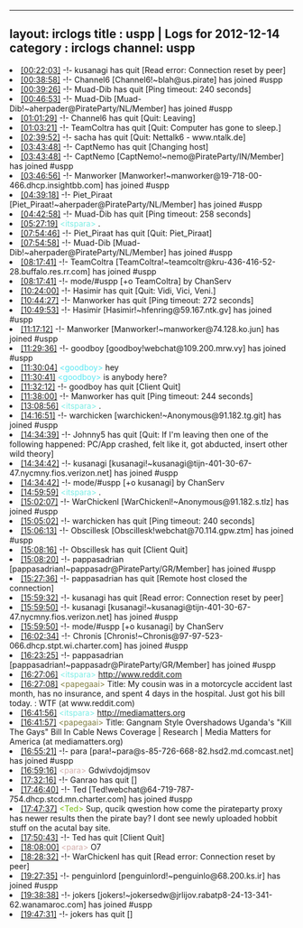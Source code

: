 
---
layout: irclogs
title : uspp | Logs for 2012-12-14
category : irclogs
channel: uspp
---
<li class="logitem"><a href="#00:22:03" name="00:22:03" class="time">[00:22:03]</a> -!- <span class="quit">kusanagi</span> has quit [Read error: Connection reset by peer] </li>
<li class="logitem"><a href="#00:38:58" name="00:38:58" class="time">[00:38:58]</a> -!- <span class="join">Channel6</span> [Channel6!~blah@us.pirate] has joined #uspp </li>
<li class="logitem"><a href="#00:39:26" name="00:39:26" class="time">[00:39:26]</a> -!- <span class="quit">Muad-Dib</span> has quit [Ping timeout: 240 seconds] </li>
<li class="logitem"><a href="#00:46:53" name="00:46:53" class="time">[00:46:53]</a> -!- <span class="join">Muad-Dib</span> [Muad-Dib!~aherpader@PirateParty/NL/Member] has joined #uspp </li>
<li class="logitem"><a href="#01:01:29" name="01:01:29" class="time">[01:01:29]</a> -!- <span class="quit">Channel6</span> has quit [Quit: Leaving] </li>
<li class="logitem"><a href="#01:03:21" name="01:03:21" class="time">[01:03:21]</a> -!- <span class="quit">TeamColtra</span> has quit [Quit: Computer has gone to sleep.] </li>
<li class="logitem"><a href="#02:39:52" name="02:39:52" class="time">[02:39:52]</a> -!- <span class="quit">sacha</span> has quit [Quit: Nettalk6 - www.ntalk.de] </li>
<li class="logitem"><a href="#03:43:48" name="03:43:48" class="time">[03:43:48]</a> -!- <span class="quit">CaptNemo</span> has quit [Changing host] </li>
<li class="logitem"><a href="#03:43:48" name="03:43:48" class="time">[03:43:48]</a> -!- <span class="join">CaptNemo</span> [CaptNemo!~nemo@PirateParty/IN/Member] has joined #uspp </li>
<li class="logitem"><a href="#03:46:56" name="03:46:56" class="time">[03:46:56]</a> -!- <span class="join">Manworker</span> [Manworker!~manworker@19-718-00-466.dhcp.insightbb.com] has joined #uspp </li>
<li class="logitem"><a href="#04:39:18" name="04:39:18" class="time">[04:39:18]</a> -!- <span class="join">Piet_Piraat</span> [Piet_Piraat!~aherpader@PirateParty/NL/Member] has joined #uspp </li>
<li class="logitem"><a href="#04:42:58" name="04:42:58" class="time">[04:42:58]</a> -!- <span class="quit">Muad-Dib</span> has quit [Ping timeout: 258 seconds] </li>
<li class="logitem"><a href="#05:27:19" name="05:27:19" class="time">[05:27:19]</a> <span class="person" style="color:#7deee6">&lt;itspara&gt;</span> . </li>
<li class="logitem"><a href="#07:54:46" name="07:54:46" class="time">[07:54:46]</a> -!- <span class="quit">Piet_Piraat</span> has quit [Quit: Piet_Piraat] </li>
<li class="logitem"><a href="#07:54:58" name="07:54:58" class="time">[07:54:58]</a> -!- <span class="join">Muad-Dib</span> [Muad-Dib!~aherpader@PirateParty/NL/Member] has joined #uspp </li>
<li class="logitem"><a href="#08:17:41" name="08:17:41" class="time">[08:17:41]</a> -!- <span class="join">TeamColtra</span> [TeamColtra!~teamcoltr@kru-436-416-52-28.buffalo.res.rr.com] has joined #uspp </li>
<li class="logitem"><a href="#08:17:41" name="08:17:41" class="time">[08:17:41]</a> -!- mode/<span class="mode">#uspp</span> [+o TeamColtra] by ChanServ </li>
<li class="logitem"><a href="#10:24:00" name="10:24:00" class="time">[10:24:00]</a> -!- <span class="quit">Hasimir</span> has quit [Quit: Vidi, Vici, Veni.] </li>
<li class="logitem"><a href="#10:44:27" name="10:44:27" class="time">[10:44:27]</a> -!- <span class="quit">Manworker</span> has quit [Ping timeout: 272 seconds] </li>
<li class="logitem"><a href="#10:49:53" name="10:49:53" class="time">[10:49:53]</a> -!- <span class="join">Hasimir</span> [Hasimir!~hfenring@59.167.ntk.gv] has joined #uspp </li>
<li class="logitem"><a href="#11:17:12" name="11:17:12" class="time">[11:17:12]</a> -!- <span class="join">Manworker</span> [Manworker!~manworker@74.128.ko.jun] has joined #uspp </li>
<li class="logitem"><a href="#11:29:36" name="11:29:36" class="time">[11:29:36]</a> -!- <span class="join">goodboy</span> [goodboy!webchat@109.200.mrw.vy] has joined #uspp </li>
<li class="logitem"><a href="#11:30:04" name="11:30:04" class="time">[11:30:04]</a> <span class="person" style="color:#57e7f2">&lt;goodboy&gt;</span> hey </li>
<li class="logitem"><a href="#11:30:41" name="11:30:41" class="time">[11:30:41]</a> <span class="person" style="color:#57e7f2">&lt;goodboy&gt;</span> is anybody here? </li>
<li class="logitem"><a href="#11:32:12" name="11:32:12" class="time">[11:32:12]</a> -!- <span class="quit">goodboy</span> has quit [Client Quit] </li>
<li class="logitem"><a href="#11:38:00" name="11:38:00" class="time">[11:38:00]</a> -!- <span class="quit">Manworker</span> has quit [Ping timeout: 244 seconds] </li>
<li class="logitem"><a href="#13:08:56" name="13:08:56" class="time">[13:08:56]</a> <span class="person" style="color:#7deee6">&lt;itspara&gt;</span> . </li>
<li class="logitem"><a href="#14:16:51" name="14:16:51" class="time">[14:16:51]</a> -!- <span class="join">warchicken</span> [warchicken!~Anonymous@91.182.tg.git] has joined #uspp </li>
<li class="logitem"><a href="#14:34:39" name="14:34:39" class="time">[14:34:39]</a> -!- <span class="quit">Johnny5</span> has quit [Quit: If I'm leaving then one of the following happened: PC/App crashed, felt like it, got abducted, insert other wild theory] </li>
<li class="logitem"><a href="#14:34:42" name="14:34:42" class="time">[14:34:42]</a> -!- <span class="join">kusanagi</span> [kusanagi!~kusanagi@tijn-401-30-67-47.nycmny.fios.verizon.net] has joined #uspp </li>
<li class="logitem"><a href="#14:34:42" name="14:34:42" class="time">[14:34:42]</a> -!- mode/<span class="mode">#uspp</span> [+o kusanagi] by ChanServ </li>
<li class="logitem"><a href="#14:59:59" name="14:59:59" class="time">[14:59:59]</a> <span class="person" style="color:#7deee6">&lt;itspara&gt;</span> . </li>
<li class="logitem"><a href="#15:02:07" name="15:02:07" class="time">[15:02:07]</a> -!- <span class="join">WarChickenl</span> [WarChickenl!~Anonymous@91.182.s.tlz] has joined #uspp </li>
<li class="logitem"><a href="#15:05:02" name="15:05:02" class="time">[15:05:02]</a> -!- <span class="quit">warchicken</span> has quit [Ping timeout: 240 seconds] </li>
<li class="logitem"><a href="#15:06:13" name="15:06:13" class="time">[15:06:13]</a> -!- <span class="join">Obscillesk</span> [Obscillesk!webchat@70.114.gpw.ztm] has joined #uspp </li>
<li class="logitem"><a href="#15:08:16" name="15:08:16" class="time">[15:08:16]</a> -!- <span class="quit">Obscillesk</span> has quit [Client Quit] </li>
<li class="logitem"><a href="#15:08:20" name="15:08:20" class="time">[15:08:20]</a> -!- <span class="join">pappasadrian</span> [pappasadrian!~pappasadr@PirateParty/GR/Member] has joined #uspp </li>
<li class="logitem"><a href="#15:27:36" name="15:27:36" class="time">[15:27:36]</a> -!- <span class="quit">pappasadrian</span> has quit [Remote host closed the connection] </li>
<li class="logitem"><a href="#15:59:32" name="15:59:32" class="time">[15:59:32]</a> -!- <span class="quit">kusanagi</span> has quit [Read error: Connection reset by peer] </li>
<li class="logitem"><a href="#15:59:50" name="15:59:50" class="time">[15:59:50]</a> -!- <span class="join">kusanagi</span> [kusanagi!~kusanagi@tijn-401-30-67-47.nycmny.fios.verizon.net] has joined #uspp </li>
<li class="logitem"><a href="#15:59:50" name="15:59:50" class="time">[15:59:50]</a> -!- mode/<span class="mode">#uspp</span> [+o kusanagi] by ChanServ </li>
<li class="logitem"><a href="#16:02:34" name="16:02:34" class="time">[16:02:34]</a> -!- <span class="join">Chronis</span> [Chronis!~Chronis@97-97-523-066.dhcp.stpt.wi.charter.com] has joined #uspp </li>
<li class="logitem"><a href="#16:23:25" name="16:23:25" class="time">[16:23:25]</a> -!- <span class="join">pappasadrian</span> [pappasadrian!~pappasadr@PirateParty/GR/Member] has joined #uspp </li>
<li class="logitem"><a href="#16:27:06" name="16:27:06" class="time">[16:27:06]</a> <span class="person" style="color:#7deee6">&lt;itspara&gt;</span> <a href="http://www.reddit.com/r/WTF/comments/14ulm3/my_cousin_was_in_a_motorcycle_accident_last_month/" target="_blank">http://www.reddit.com</a> </li>
<li class="logitem"><a href="#16:27:08" name="16:27:08" class="time">[16:27:08]</a> <span class="person" style="color:#817e41">&lt;papegaai&gt;</span> Title: My cousin was in a motorcycle accident last month, has no insurance, and spent 4 days in the hospital. Just got his bill today. : WTF (at www.reddit.com) </li>
<li class="logitem"><a href="#16:41:56" name="16:41:56" class="time">[16:41:56]</a> <span class="person" style="color:#7deee6">&lt;itspara&gt;</span> <a href="http://mediamatters.org/research/2012/12/12/gangnam-style-overshadows-ugandas-kill-the-gays/191814" target="_blank">http://mediamatters.org</a> </li>
<li class="logitem"><a href="#16:41:57" name="16:41:57" class="time">[16:41:57]</a> <span class="person" style="color:#817e41">&lt;papegaai&gt;</span> Title: Gangnam Style Overshadows Uganda's "Kill The Gays" Bill In Cable News Coverage | Research | Media Matters for America (at mediamatters.org) </li>
<li class="logitem"><a href="#16:55:21" name="16:55:21" class="time">[16:55:21]</a> -!- <span class="join">para</span> [para!~para@s-85-726-668-82.hsd2.md.comcast.net] has joined #uspp </li>
<li class="logitem"><a href="#16:59:16" name="16:59:16" class="time">[16:59:16]</a> <span class="person" style="color:#d3afac">&lt;para&gt;</span> Gdwivdojdjmsov </li>
<li class="logitem"><a href="#17:32:16" name="17:32:16" class="time">[17:32:16]</a> -!- <span class="quit">Ganrao</span> has quit [] </li>
<li class="logitem"><a href="#17:46:40" name="17:46:40" class="time">[17:46:40]</a> -!- <span class="join">Ted</span> [Ted!webchat@64-719-787-754.dhcp.stcd.mn.charter.com] has joined #uspp </li>
<li class="logitem"><a href="#17:47:37" name="17:47:37" class="time">[17:47:37]</a> <span class="person" style="color:#76ba14">&lt;Ted&gt;</span> Sup, qucik qwestion how come the pirateparty proxy has newer results then the pirate bay? I dont see newly uploaded hobbit stuff on the acutal bay site. </li>
<li class="logitem"><a href="#17:50:43" name="17:50:43" class="time">[17:50:43]</a> -!- <span class="quit">Ted</span> has quit [Client Quit] </li>
<li class="logitem"><a href="#18:08:00" name="18:08:00" class="time">[18:08:00]</a> <span class="person" style="color:#d3afac">&lt;para&gt;</span> O7 </li>
<li class="logitem"><a href="#18:28:32" name="18:28:32" class="time">[18:28:32]</a> -!- <span class="quit">WarChickenl</span> has quit [Read error: Connection reset by peer] </li>
<li class="logitem"><a href="#19:27:35" name="19:27:35" class="time">[19:27:35]</a> -!- <span class="join">penguinlord</span> [penguinlord!~penguinlo@68.200.ks.ir] has joined #uspp </li>
<li class="logitem"><a href="#19:38:38" name="19:38:38" class="time">[19:38:38]</a> -!- <span class="join">jokers</span> [jokers!~jokersedw@jrlijov.rabatp8-24-13-341-62.wanamaroc.com] has joined #uspp </li>
<li class="logitem"><a href="#19:47:31" name="19:47:31" class="time">[19:47:31]</a> -!- <span class="quit">jokers</span> has quit [] </li>


